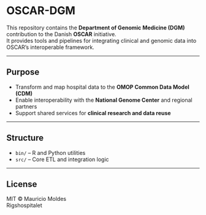 # OSCAR-DGM

This repository contains the **Department of Genomic Medicine (DGM)** contribution to the Danish **OSCAR** initiative.  
It provides tools and pipelines for integrating clinical and genomic data into OSCAR’s interoperable framework.

---

## Purpose

- Transform and map hospital data to the **OMOP Common Data Model (CDM)**  
- Enable interoperability with the **National Genome Center** and regional partners  
- Support shared services for **clinical research and data reuse**

---

## Structure

- `bin/` – R and Python utilities  
- `src/` – Core ETL and integration logic  

---

## License

MIT © Mauricio Moldes  
Rigshospitalet 
